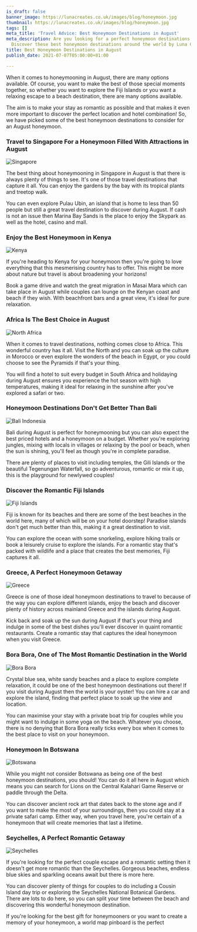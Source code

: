 ```yaml
---
is_draft: false
banner_image: https://lunacreates.co.uk/images/blog/honeymoon.jpg
thumbnail: https://lunacreates.co.uk/images/blog/honeymoon.jpg
tags: []
meta_title: 'Travel Advice: Best Honeymoon Destinations in August'
meta_description: Are you looking for a perfect honeymoon destinations in August?
  Discover these best honeymoon destinations around the world by Luna Creates.
title: Best Honeymoon Destinations in August
publish_date: 2021-07-07T05:00:00+01:00

---
```

When it comes to honeymooning in August, there are many options available. Of course, you want to make the best of those special moments together, so whether you want to explore the Fiji Islands or you want a relaxing escape to a beach destination, there are many options available.

The aim is to make your stay as romantic as possible and that makes it even more important to discover the perfect location and hotel combination! So, we have picked some of the best honeymoon destinations to consider for an August honeymoon.

### Travel to Singapore For a Honeymoon Filled With Attractions in August

![Singapore](https://lunacreates.co.uk/images/blog/Singapore.jpg)

The best thing about honeymooning in Singapore in August is that there is always plenty of things to see. It's one of those travel destinations that capture it all. You can enjoy the gardens by the bay with its tropical plants and treetop walk.

You can even explore Pulau Ubin, an island that is home to less than 50 people but still a great travel destination to discover during August. If cash is not an issue then Marina Bay Sands is the place to enjoy the Skypark as well as the hotel, casino and mall.

### Enjoy the Best Honeymoon in Kenya

![Kenya](https://lunacreates.co.uk/images/blog/kenya.jpg)

If you're heading to Kenya for your honeymoon then you're going to love everything that this mesmerising country has to offer. This might be more about nature but travel is about broadening your horizons!

Book a game drive and watch the great migration in Masai Mara which can take place in August while couples can lounge on the Kenyan coast and beach if they wish. With beachfront bars and a great view, it's ideal for pure relaxation.

### Africa Is The Best Choice in August

![North Africa](https://lunacreates.co.uk/images/blog/north-africa.jpg)

When it comes to travel destinations, nothing comes close to Africa. This wonderful country has it all. Visit the North and you can soak up the culture in Morocco or even explore the wonders of the beach in Egypt, or you could choose to see the Pyramids if that's your thing.

You will find a hotel to suit every budget in South Africa and holidaying during August ensures you experience the hot season with high temperatures, making it ideal for relaxing in the sunshine after you've explored a safari or two.

### Honeymoon Destinations Don't Get Better Than Bali

![Bali Indonesia](https://lunacreates.co.uk/images/blog/bali-indonesia.jpg)

Bali during August is perfect for honeymooning but you can also expect the best priced hotels and a honeymoon on a budget. Whether you're exploring jungles, mixing with locals in villages or relaxing by the pool or beach, when the sun is shining, you'll feel as though you're in complete paradise.

There are plenty of places to visit including temples, the Gili Islands or the beautiful Tegenungan Waterfall, so go adventurous, romantic or mix it up, this is the playground for newlywed couples!

### Discover the Romantic Fiji Islands

![Fiji Islands](https://lunacreates.co.uk/images/blog/fiji-islands.jpg)

Fiji is known for its beaches and there are some of the best beaches in the world here, many of which will be on your hotel doorstep! Paradise islands don't get much better than this, making it a great destination to visit.

You can explore the ocean with some snorkeling, explore hiking trails or book a leisurely cruise to explore the islands. For a romantic stay that's packed with wildlife and a place that creates the best memories, Fiji captures it all.

### Greece, A Perfect Honeymoon Getaway

![Greece](https://lunacreates.co.uk/images/blog/greece.jpg)

Greece is one of those ideal honeymoon destinations to travel to because of the way you can explore different islands, enjoy the beach and discover plenty of history across mainland Greece and the islands during August.

Kick back and soak up the sun during August if that's your thing and indulge in some of the best dishes you'll ever discover in quaint romantic restaurants. Create a romantic stay that captures the ideal honeymoon when you visit Greece.

### Bora Bora, One of The Most Romantic Destination in the World

![Bora Bora](https://lunacreates.co.uk/images/blog/bora-bora.jpg)

Crystal blue sea, white sandy beaches and a place to explore complete relaxation,  it could be one of the best honeymoon destinations out there! If you visit during August then the world is your oyster! You can hire a car and explore the island, finding that perfect place to soak up the view and location.

You can maximise your stay with a private boat trip for couples while you might want to indulge in some yoga on the beach. Whatever you choose, there is no denying that Bora Bora really ticks every box when it comes to the best place to visit on your honeymoon.

### Honeymoon In Botswana

![Botswana](https://lunacreates.co.uk/images/blog/botswana.jpg)

While you might not consider Botswana as being one of the best honeymoon destinations, you should! You can do it all here in August which means you can search for Lions on the Central Kalahari Game Reserve or paddle through the Delta.

You can discover ancient rock art that dates back to the stone age and if you want to make the most of your surroundings, then you could stay at a private safari camp. Either way, when you travel here, you're certain of a honeymoon that will create memories that last a lifetime.

### Seychelles, A Perfect Romantic Getaway

![Seychelles](https://lunacreates.co.uk/images/blog/seychelles.jpg)

If you're looking for the perfect couple escape and a romantic setting then it doesn't get more romantic than the Seychelles. Gorgeous beaches, endless blue skies and sparkling oceans await but there is more here.

You can discover plenty of things for couples to do including a Cousin Island day trip or exploring the Seychelles National Botanical Gardens. There are lots to do here, so you can split your time between the beach and discovering this wonderful honeymoon destination.

If you're looking for the best gift for honeymooners or you want to create a memory of your honeymoon, a world map pinboard is the perfect